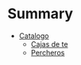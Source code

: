 # Summary

* [Catalogo](README.md)
   * [Cajas de te](cajasdetemd.md)
   * [Percheros](percheros.md)

